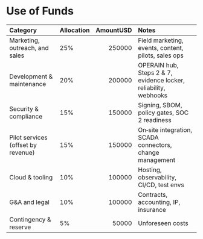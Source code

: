 # Use of Funds

| Category                           | Allocation   |   AmountUSD | Notes                                                            |
|:-----------------------------------|:-------------|------------:|:-----------------------------------------------------------------|
| Marketing, outreach, and sales     | 25%          |      250000 | Field marketing, events, content, pilots, sales ops              |
| Development & maintenance          | 20%          |      200000 | OPERAIN hub, Steps 2 & 7, evidence locker, reliability, webhooks |
| Security & compliance              | 15%          |      150000 | Signing, SBOM, policy gates, SOC 2 readiness                     |
| Pilot services (offset by revenue) | 15%          |      150000 | On‑site integration, SCADA connectors, change management         |
| Cloud & tooling                    | 10%          |      100000 | Hosting, observability, CI/CD, test envs                         |
| G&A and legal                      | 10%          |      100000 | Contracts, accounting, IP, insurance                             |
| Contingency & reserve              | 5%           |       50000 | Unforeseen costs                                                 |
